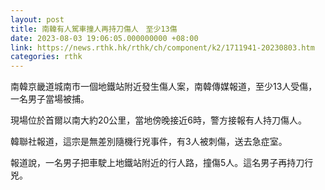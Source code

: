 ```yaml
---
layout: post
title: 南韓有人駕車撞人再持刀傷人　至少13傷
date: 2023-08-03 19:06:05.000000000 +08:00
link: https://news.rthk.hk/rthk/ch/component/k2/1711941-20230803.htm
categories: rthk
---
```


南韓京畿道城南市一個地鐵站附近發生傷人案，南韓傳媒報道，至少13人受傷，一名男子當場被捕。

現場位於首爾以南大約20公里，當地傍晚接近6時，警方接報有人持刀傷人。

韓聯社報道，這宗是無差別隨機行兇事件，有3人被刺傷，送去急症室。

報道說，一名男子把車駛上地鐵站附近的行人路，撞傷5人。這名男子再持刀行兇。
